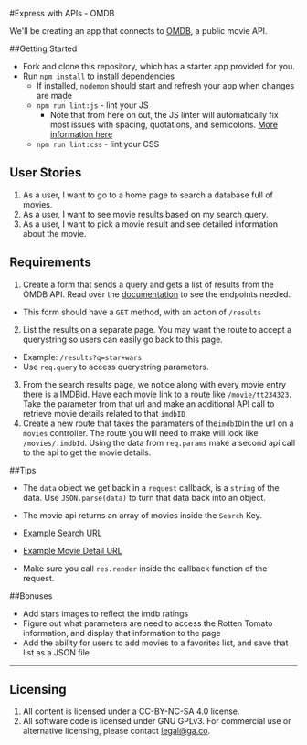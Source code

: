 #Express with APIs - OMDB

We'll be creating an app that connects to [OMDB](http://www.omdbapi.com), a public movie API.

##Getting Started

* Fork and clone this repository, which has a starter app provided for you.
* Run `npm install` to install dependencies
  * If installed, `nodemon` should start and refresh your app when changes are made
  * `npm run lint:js` - lint your JS
    * Note that from here on out, the JS linter will automatically fix most issues with spacing, quotations, and semicolons. [More information here](http://eslint.org/blog/2015/10/eslint-v1.6.0-released#autofixing-of-more-rules)
  * `npm run lint:css` - lint your CSS

## User Stories
1. As a user, I want to go to a home page to search a database full of movies.
2. As a user, I want to see movie results based on my search query.
3. As a user, I want to pick a movie result and see detailed information about the movie.

## Requirements
1. Create a form that sends a query and gets a list of results from the OMDB API. Read over the [documentation](http://www.omdbapi.com) to see the endpoints needed.
  * This form should have a `GET` method, with an action of `/results`
2. List the results on a separate page. You may want the route to accept a querystring so users can easily go back to this page.
  * Example: `/results?q=star+wars`
  * Use `req.query` to access querystring parameters.
3. From the search results page, we notice along with every movie entry
there is a IMDBid. Have each movie link to a route like `/movie/tt234323`.
Take the parameter from that url and make an additional API call to
retrieve movie details related to that `imdbID`
4. Create a new route that takes the paramaters of the`imdbID`in the url
on a `movies` controller. The route you will need to make will look
like `/movies/:imdbId`. Using the data from `req.params` make a
second api call to the api to get the movie details.


##Tips
* The `data` object we get back in a `request` callback, is a `string`
of the data. Use `JSON.parse(data)` to turn that data back into an object.
* The movie api returns an array of movies inside the `Search` Key.

* [Example Search URL](http://www.omdbapi.com/?s=matrix)
* [Example Movie Detail URL](http://www.omdbapi.com/?i=tt0133093)

* Make sure you call `res.render` inside the callback function of the request.


##Bonuses

* Add stars images to reflect the imdb ratings
* Figure out what parameters are need to access the Rotten Tomato information, and display that information to the page
* Add the ability for users to add movies to a favorites list, and save that list as a JSON file

---

## Licensing
1. All content is licensed under a CC-BY-NC-SA 4.0 license.
2. All software code is licensed under GNU GPLv3. For commercial use or alternative licensing, please contact legal@ga.co.
